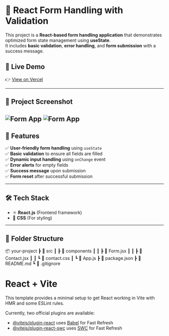 # 📝 React Form Handling with Validation

This project is a **React-based form handling application** that demonstrates optimized form state management using **useState**.  
It includes **basic validation**, **error handling**, and **form submission** with a success message.

## 🚀 Live Demo
👉 [View on Vercel](https://[YOUR_VERCEL_DEPLOYMENT_LINK])

---

## 📸 Project Screenshot  
![Form App](https://drive.google.com/uc?export=view&id=1DmT92ARWwUrjfTBShbn3CViWxuQQz9e-)
![Form App](https://drive.google.com/uc?export=view&id=1XIj95Q23Y9Hui4mV6iAWKHSNITkU6Ltp)
---

## 📌 Features  
✅ **User-friendly form handling** using `useState`  
✅ **Basic validation** to ensure all fields are filled  
✅ **Dynamic input handling** using `onChange` event  
✅ **Error alerts** for empty fields  
✅ **Success message** upon submission  
✅ **Form reset** after successful submission  

---

## 🛠️ Tech Stack  
- ⚛️ **React.js** (Frontend framework)  
- 🎨 **CSS** (For styling)  

---

## 📂 Folder Structure  
📦 your-project ┣ 📂 src ┃ ┣ 📂 components ┃ ┃ ┣ 📜 Form.jsx ┃ ┃ ┣ 📜 Contact.jsx ┃ ┃ ┗ 📜 contact.css ┃ ┗ 📜 App.js ┣ 📜 package.json ┣ 📜 README.md ┗ 📜 .gitignore



# React + Vite

This template provides a minimal setup to get React working in Vite with HMR and some ESLint rules.

Currently, two official plugins are available:

- [@vitejs/plugin-react](https://github.com/vitejs/vite-plugin-react/blob/main/packages/plugin-react/README.md) uses [Babel](https://babeljs.io/) for Fast Refresh
- [@vitejs/plugin-react-swc](https://github.com/vitejs/vite-plugin-react-swc) uses [SWC](https://swc.rs/) for Fast Refresh
